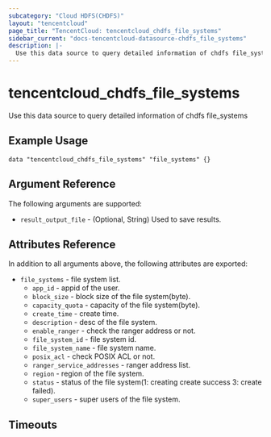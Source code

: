 ```yaml
---
subcategory: "Cloud HDFS(CHDFS)"
layout: "tencentcloud"
page_title: "TencentCloud: tencentcloud_chdfs_file_systems"
sidebar_current: "docs-tencentcloud-datasource-chdfs_file_systems"
description: |-
  Use this data source to query detailed information of chdfs file_systems
---
```


# tencentcloud_chdfs_file_systems

Use this data source to query detailed information of chdfs file_systems

## Example Usage

```hcl
data "tencentcloud_chdfs_file_systems" "file_systems" {}
```

## Argument Reference

The following arguments are supported:

* `result_output_file` - (Optional, String) Used to save results.

## Attributes Reference

In addition to all arguments above, the following attributes are exported:

* `file_systems` - file system list.
  * `app_id` - appid of the user.
  * `block_size` - block size of the file system(byte).
  * `capacity_quota` - capacity of the file system(byte).
  * `create_time` - create time.
  * `description` - desc of the file system.
  * `enable_ranger` - check the ranger address or not.
  * `file_system_id` - file system id.
  * `file_system_name` - file system name.
  * `posix_acl` - check POSIX ACL or not.
  * `ranger_service_addresses` - ranger address list.
  * `region` - region of the file system.
  * `status` - status of the file system(1: creating create success 3: create failed).
  * `super_users` - super users of the file system.


## Timeouts

<no value>


